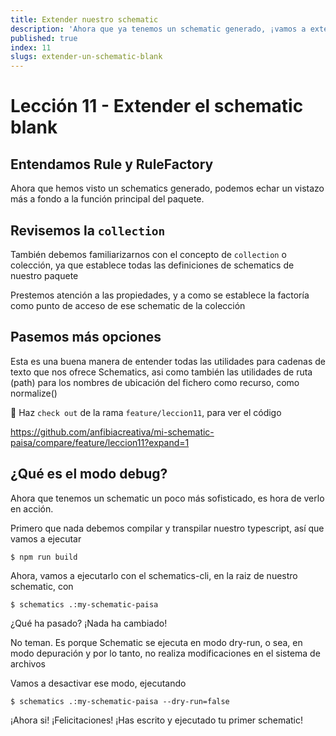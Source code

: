 ```yaml
---
title: Extender nuestro schematic
description: 'Ahora que ya tenemos un schematic generado, ¡vamos a extenderlo!'
published: true
index: 11
slugs: extender-un-schematic-blank
---
```


# Lección 11 - Extender el schematic blank

## Entendamos Rule y RuleFactory

Ahora que hemos visto un schematics generado, podemos echar un vistazo más a fondo a la función principal del paquete. 

<script src="https://gist.github.com/anfibiacreativa/3f300a9b2522e63794415ae7328b67bc.js"></script>

## Revisemos la `collection`

También debemos familiarizarnos con el concepto de `collection` o colección, ya que establece todas las definiciones de schematics de nuestro paquete

<script src="https://gist.github.com/anfibiacreativa/04c98a68a8b70bc6caf0fdc09e01793a.js"></script>

Prestemos atención a las propiedades, y a como se establece la factoría como punto de acceso de ese schematic de la colección

## Pasemos más opciones

Esta es una buena manera de entender todas las utilidades para cadenas de texto que nos ofrece Schematics, asi como también las utilidades de ruta (path) para los nombres de ubicación del fichero como recurso, como normalize()

📌 Haz `check out` de la rama `feature/leccion11`, para ver el código

https://github.com/anfibiacreativa/mi-schematic-paisa/compare/feature/leccion11?expand=1

## ¿Qué es el modo debug?

Ahora que tenemos un schematic un poco más sofisticado, es hora de verlo en acción.

Primero que nada debemos compilar y transpilar  nuestro typescript, así que vamos a ejecutar

```$ npm run build```

Ahora, vamos a ejecutarlo con el schematics-cli, en la raiz de nuestro schematic, con

```$ schematics .:my-schematic-paisa```

¿Qué ha pasado? ¡Nada ha cambiado! 

No teman. Es porque Schematic se ejecuta en modo dry-run, o sea, en modo depuración y por lo tanto, no realiza modificaciones en el sistema de archivos

Vamos a desactivar ese modo, ejecutando

```$ schematics .:my-schematic-paisa --dry-run=false```

¡Ahora si! ¡Felicitaciones! ¡Has escrito y ejecutado tu primer schematic!

